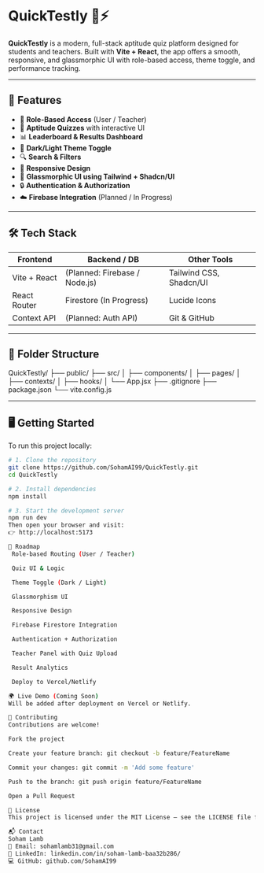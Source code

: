 # QuickTestly 🧠⚡

**QuickTestly** is a modern, full-stack aptitude quiz platform designed for students and teachers. Built with **Vite + React**, the app offers a smooth, responsive, and glassmorphic UI with role-based access, theme toggle, and performance tracking.

---

## 🚀 Features

- 👤 **Role-Based Access** (User / Teacher)
- 🧪 **Aptitude Quizzes** with interactive UI
- 📊 **Leaderboard & Results Dashboard**
- 🌙 **Dark/Light Theme Toggle**
- 🔍 **Search & Filters**
- 📱 **Responsive Design**
- 🎨 **Glassmorphic UI using Tailwind + Shadcn/UI**
- 🔒 **Authentication & Authorization**
- ☁️ **Firebase Integration** (Planned / In Progress)

---

## 🛠️ Tech Stack

| Frontend         | Backend / DB            | Other Tools               |
|------------------|--------------------------|----------------------------|
| Vite + React     | (Planned: Firebase / Node.js) | Tailwind CSS, Shadcn/UI   |
| React Router     | Firestore (In Progress)  | Lucide Icons               |
| Context API      | (Planned: Auth API)      | Git & GitHub               |

---

## 📁 Folder Structure

QuickTestly/
├── public/
├── src/
│ ├── components/
│ ├── pages/
│ ├── contexts/
│ ├── hooks/
│ └── App.jsx
├── .gitignore
├── package.json
└── vite.config.js

---

## 🖥️ Getting Started

To run this project locally:

```bash
# 1. Clone the repository
git clone https://github.com/SohamAI99/QuickTestly.git
cd QuickTestly

# 2. Install dependencies
npm install

# 3. Start the development server
npm run dev
Then open your browser and visit:
👉 http://localhost:5173

📌 Roadmap
 Role-based Routing (User / Teacher)

 Quiz UI & Logic

 Theme Toggle (Dark / Light)

 Glassmorphism UI

 Responsive Design

 Firebase Firestore Integration

 Authentication + Authorization

 Teacher Panel with Quiz Upload

 Result Analytics

 Deploy to Vercel/Netlify

🌍 Live Demo (Coming Soon)
Will be added after deployment on Vercel or Netlify.

🤝 Contributing
Contributions are welcome!

Fork the project

Create your feature branch: git checkout -b feature/FeatureName

Commit your changes: git commit -m 'Add some feature'

Push to the branch: git push origin feature/FeatureName

Open a Pull Request

📄 License
This project is licensed under the MIT License – see the LICENSE file for details.

📬 Contact
Soham Lamb
📧 Email: sohamlamb31@gmail.com
🔗 LinkedIn: linkedin.com/in/soham-lamb-baa32b286/
💻 GitHub: github.com/SohamAI99

